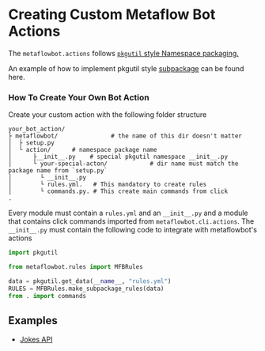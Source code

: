 # Creating Custom Metaflow Bot Actions

The `metaflowbot.actions` follows [`pkgutil` style Namespace packaging.]((https://packaging.python.org/guides/packaging-namespace-packages/#pkgutil-style-namespace-packages).)

An example of how to implement pkgutil style [subpackage](https://github.com/pypa/sample-namespace-packages/tree/master/pkgutil) can be found here.

### How To Create Your Own Bot Action
Create your custom action with the following folder structure

```
your_bot_action/
├ metaflowbot/               # the name of this dir doesn't matter
│  ├ setup.py
│  └ action/      # namespace package name
│      ├__init__.py    # special pkgutil namespace __init__.py
│      └ your-special-acton/            # dir name must match the package name from `setup.py`
│        └ __init__.py
│        └ rules.yml.   # This mandatory to create rules
│        └ commands.py. # This create main commands from click
.
```

Every module must contain a `rules.yml` and an `__init__.py`  and a module that contains click commands imported from `metaflowbot.cli.actions`.
The `__init__.py` must contain the following code to integrate with metaflowbot's actions
```python
import pkgutil

from metaflowbot.rules import MFBRules

data = pkgutil.get_data(__name__, "rules.yml")
RULES = MFBRules.make_subpackage_rules(data)
from . import commands
```

## Examples
- [Jokes API](../metaflowbot/actions/jokes/)
